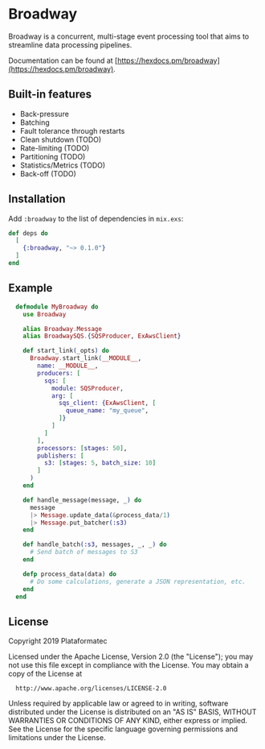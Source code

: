 # Broadway

Broadway is a concurrent, multi-stage event processing tool that aims to streamline data
processing pipelines.

Documentation can be found at [https://hexdocs.pm/broadway](https://hexdocs.pm/broadway).

## Built-in features

  * Back-pressure
  * Batching
  * Fault tolerance through restarts
  * Clean shutdown (TODO)
  * Rate-limiting (TODO)
  * Partitioning (TODO)
  * Statistics/Metrics (TODO)
  * Back-off (TODO)

## Installation

Add `:broadway` to the list of dependencies in `mix.exs`:

```elixir
def deps do
  [
    {:broadway, "~> 0.1.0"}
  ]
end
```

## Example

```elixir
  defmodule MyBroadway do
    use Broadway

    alias Broadway.Message
    alias BroadwaySQS.{SQSProducer, ExAwsClient}

    def start_link(_opts) do
      Broadway.start_link(__MODULE__,
        name: __MODULE__,
        producers: [
          sqs: [
            module: SQSProducer,
            arg: [
              sqs_client: {ExAwsClient, [
                queue_name: "my_queue",
              ]}
            ]
          ]
        ],
        processors: [stages: 50],
        publishers: [
          s3: [stages: 5, batch_size: 10]
        ]
      )
    end

    def handle_message(message, _) do
      message
      |> Message.update_data(&process_data/1)
      |> Message.put_batcher(:s3)
    end

    def handle_batch(:s3, messages, _, _) do
      # Send batch of messages to S3
    end

    defp process_data(data) do
      # Do some calculations, generate a JSON representation, etc.
    end
  end
```

## License

Copyright 2019 Plataformatec

  Licensed under the Apache License, Version 2.0 (the "License");
  you may not use this file except in compliance with the License.
  You may obtain a copy of the License at

      http://www.apache.org/licenses/LICENSE-2.0

  Unless required by applicable law or agreed to in writing, software
  distributed under the License is distributed on an "AS IS" BASIS,
  WITHOUT WARRANTIES OR CONDITIONS OF ANY KIND, either express or implied.
  See the License for the specific language governing permissions and
  limitations under the License.